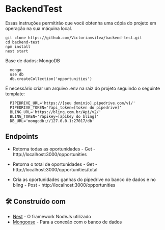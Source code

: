 # BackendTest

Essas instruções permitirão que você obtenha uma cópia do projeto em operação na sua máquina local.

```shell
git clone https://github.com/Victoriamsilva/backend-test.git
cd backend-test
npm install
nest start
```

Base de dados: MongoDB

```shell
  mongo
  use db
  db.createCollection('opportunities')
```

É necessário criar um arquivo .env na raiz do projeto seguindo o seguinte template:

```shell
  PIPEDRIVE_URL='https://[seu dominio].pipedrive.com/v1/'
  PIPEDRIVE_TOKEN='?api_token=[token do pipedrive]'
  BLING_URL='https://bling.com.br/Api/v2/'
  BLING_TOKEN='?apikey=[apikey do bling]'
  DB_URL='mongodb://127.0.0.1:27017/db'
```

## Endpoints

- Retorna todas as oportunidades - Get - http://localhost:3000/opportunities

- Retorna o total de oportunidades - Get - http://localhost:3000/opportunities/total

- Cria as oportunidades ganhas do pipedrive no banco de dados e no bling - Post - http://localhost:3000/opportunities

## 🛠️ Construído com

- [Nest](https://docs.nestjs.com/) - O framework NodeJs utilizado
- [Mongoose](https://mongoosejs.com/docs/) - Para a conexão com o banco de dados
